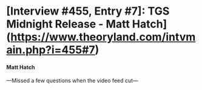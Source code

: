 # [Interview #455, Entry #7]: TGS Midnight Release - Matt Hatch](https://www.theoryland.com/intvmain.php?i=455#7)

#### Matt Hatch

—Missed a few questions when the video feed cut—

